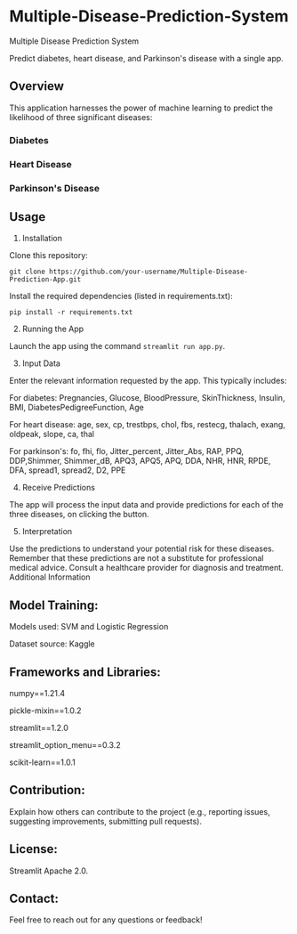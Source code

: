 # Multiple-Disease-Prediction-System
Multiple Disease Prediction System

Predict diabetes, heart disease, and Parkinson's disease with a single app.

## Overview
This application harnesses the power of machine learning to predict the likelihood of three significant diseases:

### Diabetes

### Heart Disease

### Parkinson's Disease


## Usage

1. Installation

Clone this repository:

`git clone https://github.com/your-username/Multiple-Disease-Prediction-App.git`

Install the required dependencies (listed in requirements.txt):

`pip install -r requirements.txt`

2. Running the App

Launch the app using the command `streamlit run app.py`.

3. Input Data

Enter the relevant information requested by the app. This typically includes:

For diabetes: Pregnancies, Glucose, BloodPressure, SkinThickness, Insulin, BMI, DiabetesPedigreeFunction, Age

For heart disease: age, sex, cp, trestbps, chol, fbs, restecg, thalach, exang, oldpeak, slope, ca, thal

For parkinson's: fo, fhi, flo, Jitter_percent, Jitter_Abs, RAP, PPQ, DDP,Shimmer, Shimmer_dB, APQ3, APQ5, APQ, DDA, NHR, HNR, RPDE, DFA, spread1, spread2, D2, PPE

4. Receive Predictions

The app will process the input data and provide predictions for each of the three diseases, on clicking the button.

5. Interpretation

Use the predictions to understand your potential risk for these diseases.
Remember that these predictions are not a substitute for professional medical advice. Consult a healthcare provider for diagnosis and treatment.
Additional Information

## Model Training:

Models used: SVM and Logistic Regression

Dataset source: Kaggle

## Frameworks and Libraries:

numpy==1.21.4

pickle-mixin==1.0.2

streamlit==1.2.0

streamlit_option_menu==0.3.2

scikit-learn==1.0.1

## Contribution:

Explain how others can contribute to the project (e.g., reporting issues, suggesting improvements, submitting pull requests).

## License:

Streamlit Apache 2.0.

## Contact:

Feel free to reach out for any questions or feedback!
